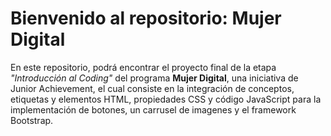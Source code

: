 # Bienvenido al repositorio: Mujer Digital

En este repositorio, podrá encontrar el proyecto final de la etapa *"Introducción al Coding"* del programa **Mujer Digital**, una iniciativa de Junior Achievement, el cual consiste en la integración de conceptos, etiquetas y elementos HTML, propiedades CSS y código JavaScript para la implementación de botones, un carrusel de imagenes y el framework Bootstrap.
